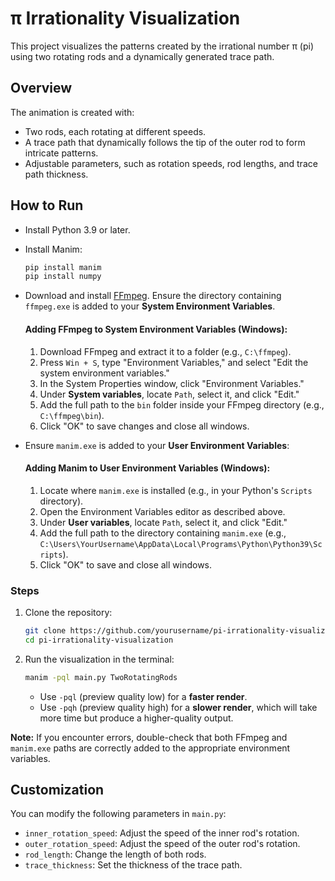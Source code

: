 # π Irrationality Visualization

This project visualizes the patterns created by the irrational number π (pi) using two rotating rods and a dynamically generated trace path.

## Overview

The animation is created with:
- Two rods, each rotating at different speeds.
- A trace path that dynamically follows the tip of the outer rod to form intricate patterns.
- Adjustable parameters, such as rotation speeds, rod lengths, and trace path thickness.

## How to Run

- Install Python 3.9 or later.
- Install Manim:

    ```bash
    pip install manim
    pip install numpy
    ```

- Download and install [FFmpeg](https://ffmpeg.org/download.html). Ensure the directory containing `ffmpeg.exe` is added to your **System Environment Variables**.
  
    #### Adding FFmpeg to System Environment Variables (Windows):
    1. Download FFmpeg and extract it to a folder (e.g., `C:\ffmpeg`).
    2. Press `Win + S`, type "Environment Variables," and select "Edit the system environment variables."
    3. In the System Properties window, click "Environment Variables."
    4. Under **System variables**, locate `Path`, select it, and click "Edit."
    5. Add the full path to the `bin` folder inside your FFmpeg directory (e.g., `C:\ffmpeg\bin`).
    6. Click "OK" to save changes and close all windows.

- Ensure `manim.exe` is added to your **User Environment Variables**:

    #### Adding Manim to User Environment Variables (Windows):
    1. Locate where `manim.exe` is installed (e.g., in your Python's `Scripts` directory).
    2. Open the Environment Variables editor as described above.
    3. Under **User variables**, locate `Path`, select it, and click "Edit."
    4. Add the full path to the directory containing `manim.exe` (e.g., `C:\Users\YourUsername\AppData\Local\Programs\Python\Python39\Scripts`).
    5. Click "OK" to save and close all windows.

### Steps

1. Clone the repository:
    ```bash
    git clone https://github.com/yourusername/pi-irrationality-visualization.git
    cd pi-irrationality-visualization
    ```

2. Run the visualization in the terminal:
    ```bash
    manim -pql main.py TwoRotatingRods
    ```

   - Use `-pql` (preview quality low) for a **faster render**.
   - Use `-pqh` (preview quality high) for a **slower render**, which will take more time but produce a higher-quality output.

**Note:** If you encounter errors, double-check that both FFmpeg and `manim.exe` paths are correctly added to the appropriate environment variables.

## Customization

You can modify the following parameters in `main.py`:

- `inner_rotation_speed`: Adjust the speed of the inner rod's rotation.
- `outer_rotation_speed`: Adjust the speed of the outer rod's rotation.
- `rod_length`: Change the length of both rods.
- `trace_thickness`: Set the thickness of the trace path.
